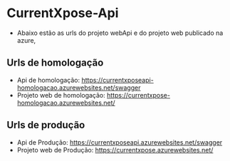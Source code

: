 # CurrentXpose-Api

- Abaixo estão as urls do projeto webApi e do projeto web publicado na azure,

## Urls de homologação 
- Api de homologação:
https://currentxposeapi-homologacao.azurewebsites.net/swagger
- Projeto web de homologação:
https://currentxpose-homologacao.azurewebsites.net/

## Urls de produção 
- Api de Produção:
https://currentxposeapi.azurewebsites.net/swagger
- Projeto web de Produção:
https://currentxpose.azurewebsites.net/
